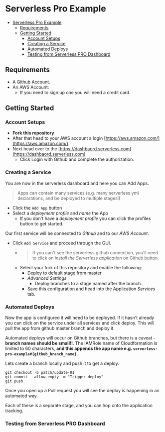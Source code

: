 # Serverless Pro Example

- [Serverless Pro Example](#serverless-pro-example)
  - [Requirements](#requirements)
  - [Getting Started](#getting-started)
    - [Account Setups](#account-setups)
    - [Creating a Service](#creating-a-service)
    - [Automated Deploys](#automated-deploys)
    - [Testing from Serverless PRO Dashboard](#testing-from-serverless-pro-dashboard)

## Requirements

- A Github Account.
- An AWS Account:
  - If you need to sign up one you will need a credit card.

## Getting Started

### Account Setups

- **Fork this repository**
- After that head to your AWS account a login [https://aws.amazon.com/](https://aws.amazon.com/).
- Next head over to the [https://dashbaord.serverless.com](https://dashbaord.serverless.com)
  - Click Login with Github and complete the authorization.

### Creating a Service

You are now in the serverless dashboard and here you can Add Apps.

> Apps can contain many services (e.g. many serverless.yml declarations, and be deployed to multiple stages!)

  - Click the `Add App` button
  - Select a *deployment profile* and *name* the App
    - If you don't have a *deployment profile* you can click the profiles button to get started.

Our first service will be connected to *Github* and to our *AWS Account*.

  - Click `Add Service` and proceed through the GUI.
    - >If you can't see the serverless github connection, you'll need to click on *install the Serverless application* on Github button.
    - Select your fork of this repository and enable the following:
      - Deploy to default stage from master
      - *Advanced Settings*
        - Deploy branches to a stage named after the branch.
      - Save this configuration and head into the Application *Services* tab.

### Automated Deploys

Now the app is configured it will need to be deployed. If it hasn't already you can click on the service under all services and click deploy. This will pull the app from github master branch and deploy it.

Automated deploys will occur on Github branches, but there is a caveat - **branch names should be small!!**. The IAMRole name of Cloudformation is limited to 60 characters, **and this appends the app name e.g. `serverless-pro-example#{github_branch_name}`**.

Lets create a branch locally and push it to get a deploy.

```
git checkout -b patch/update-01
git commit --allow-empty -m "Trigger deploy"
git push
```

Once you open up a Pull request you will see the deploy is happening in an automated way.

Each of these is a separate stage, and you can hop onto the application tracking.

### Testing from Serverless PRO Dashboard

